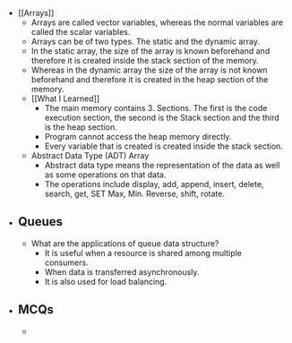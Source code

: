 - [[Arrays]]
	- Arrays are called vector variables, whereas the normal variables are called the scalar variables.
	- Arrays can be of two types. The static and the dynamic array.
	- In the static array, the size of the array is known beforehand and therefore it is created inside the stack section of the memory.
	- Whereas in the dynamic array the size of the array is not known beforehand and therefore it is created in the heap section of the memory.
	- [[What I Learned]]
		- The main memory contains 3. Sections. The first is the code execution section, the second is the Stack section and the third is the heap section.
		- Program cannot access the heap memory directly.
		- Every variable that is created is created inside the stack section.
	- Abstract Data Type (ADT) Array
		- Abstract data type means the representation of the data as well as some operations on that data.
		- The operations include display, add, append, insert, delete, search, get, SET Max, Min. Reverse, shift, rotate.
- ## Queues
	- What are the applications of queue data structure?
		- It is useful when a resource is shared among multiple consumers.
		- When data is transferred asynchronously.
		- It is also used for load balancing.
- ## MCQs
	-